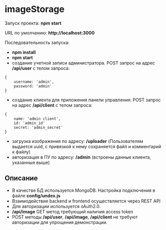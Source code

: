 # imageStorage

Запуск проекта: **npm start**

URL по умолчанию: **http://localhost:3000**

Последовательность запуска:
- **npm install**
- **npm start**
- создание учетной записи администратора. POST запрос на адрес **/api/user** с телом запроса:
```
{
	username: 'admin',
	password: 'admin'
}
```
- создание клиента для приложения панели управления: POST запрос на адрес **/api/client** с телом запроса:
```
{
	name: 'admin client',
	id: 'admin_id'
	secret: 'admin_secret'
}
```
- загрузка изображения по адресу: **/uploader** (Пользователям выдается uuid, c привязкой к нему сохраняется файл и комментарий к файлу)
- авторизация в ПУ по адресу: **/admin** (встроены данные клиента, указанные выше)


## Описание
- В качестве БД используется MongoDB. Настройка подключения в файле **config/undex.js**
- Взаимодействие backend и frontend осуществляется через REST API
- Для авторизации используется oAuth2.0. 
- **/api/image** GET метод требующий наличия access token
- POST методы **/api/user**, **/api/image**, **/api/client** не требуют авторизации для упрощения демонстрации.
